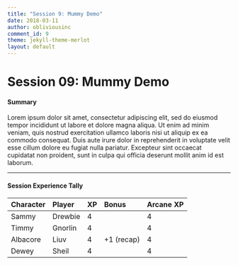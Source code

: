 ```yaml
---
title: "Session 9: Mummy Demo"
date: 2018-03-11
author: obliviousinc
comment_id: 9
theme: jekyll-theme-merlot
layout: default
---
```


# Session 09: Mummy Demo

#### Summary

Lorem ipsum dolor sit amet, consectetur adipiscing elit, sed do eiusmod tempor incididunt ut labore et dolore magna aliqua. Ut enim ad minim veniam, quis nostrud exercitation ullamco laboris nisi ut aliquip ex ea commodo consequat. Duis aute irure dolor in reprehenderit in voluptate velit esse cillum dolore eu fugiat nulla pariatur. Excepteur sint occaecat cupidatat non proident, sunt in culpa qui officia deserunt mollit anim id est laborum.

* * *

#### Session Experience Tally

| Character | Player  | XP  | Bonus      | Arcane XP |
|:--------- |:------- |:--- |:---------- |:--------- |
| Sammy     | Drewbie | 4   |            | 4         |
| Timmy     | Gnorlin | 4   |            | 4         |
| Albacore  | Liuv    | 4   | +1 (recap) | 4         |
| Dewey     | Sheil   | 4   |            | 4         |